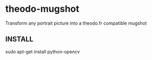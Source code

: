 theodo-mugshot
==============

Transform any portrait picture into a theodo.fr compatible mugshot

INSTALL
-------

sudo apt-get install python-opencv
